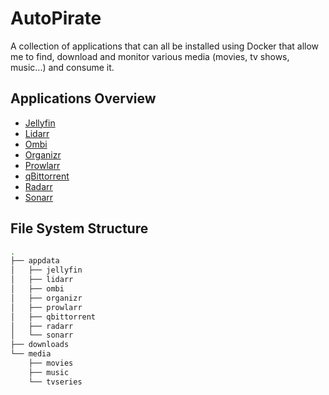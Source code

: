 # AutoPirate
A collection of applications that can all be installed using Docker that allow me to find, download and monitor various media (movies, tv shows, music...) and consume it.

## Applications Overview
* [Jellyfin](https://github.com/jellyfin/jellyfin)
* [Lidarr](https://github.com/Lidarr/Lidarr)
* [Ombi](https://github.com/Ombi-app/Ombi)
* [Organizr](https://github.com/causefx/Organizr)
* [Prowlarr](https://github.com/Prowlarr/Prowlarr)
* [qBittorrent](https://github.com/qbittorrent/qBittorrent)
* [Radarr](https://github.com/Radarr/Radarr)
* [Sonarr](https://github.com/Sonarr/Sonarr)

## File System Structure
```bash
.
├── appdata
│   ├── jellyfin
│   ├── lidarr
│   ├── ombi
│   ├── organizr
│   ├── prowlarr
│   ├── qbittorrent
│   ├── radarr
│   └── sonarr
├── downloads
└── media
    ├── movies
    ├── music
    └── tvseries
```
